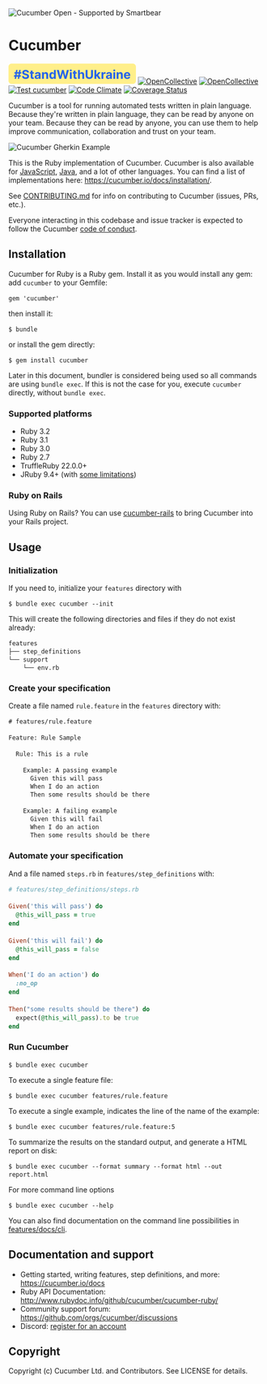 <img src="docs/img/cucumber-open-logo.png" alt="Cucumber Open - Supported by Smartbear" width="428" />

# Cucumber

[![Stand With Ukraine](https://raw.githubusercontent.com/vshymanskyy/StandWithUkraine/main/badges/StandWithUkraine.svg)](https://vshymanskyy.github.io/StandWithUkraine)
[![OpenCollective](https://opencollective.com/cucumber/backers/badge.svg)](https://opencollective.com/cucumber)
[![OpenCollective](https://opencollective.com/cucumber/sponsors/badge.svg)](https://opencollective.com/cucumber)
[![Test cucumber](https://github.com/cucumber/cucumber-ruby/actions/workflows/test.yaml/badge.svg)](https://github.com/cucumber/cucumber-ruby/actions/workflows/test.yaml)
[![Code Climate](https://codeclimate.com/github/cucumber/cucumber-ruby.svg)](https://codeclimate.com/github/cucumber/cucumber-ruby)
[![Coverage Status](https://coveralls.io/repos/cucumber/cucumber-ruby/badge.svg?branch=main)](https://coveralls.io/r/cucumber/cucumber-ruby?branch=main)

Cucumber is a tool for running automated tests written in plain language. Because they're
written in plain language, they can be read by anyone on your team. Because they can be
read by anyone, you can use them to help improve communication, collaboration and trust on
your team.

<img src="docs/img/gherkin-example.png" alt="Cucumber Gherkin Example" width="728" />

This is the Ruby implementation of Cucumber. Cucumber is also available for [JavaScript](https://github.com/cucumber/cucumber-js),
[Java](https://github.com/cucumber/cucumber-jvm), and a lot of other languages. You can find a list of implementations here: https://cucumber.io/docs/installation/.

See [CONTRIBUTING.md](CONTRIBUTING.md) for info on contributing to Cucumber (issues, PRs, etc.).

Everyone interacting in this codebase and issue tracker is expected to follow the
Cucumber [code of conduct](https://cucumber.io/conduct).

## Installation

Cucumber for Ruby is a Ruby gem. Install it as you would install any gem: add
`cucumber` to your Gemfile:

    gem 'cucumber'

then install it:

    $ bundle

or install the gem directly:

    $ gem install cucumber

Later in this document, bundler is considered being used so all commands are using
`bundle exec`. If this is not the case for you, execute `cucumber` directly, without
`bundle exec`.

### Supported platforms

- Ruby 3.2
- Ruby 3.1
- Ruby 3.0
- Ruby 2.7
- TruffleRuby 22.0.0+
- JRuby 9.4+ (with [some limitations](https://github.com/cucumber/cucumber-ruby/blob/main/docs/jruby-limitations.md))

### Ruby on Rails

Using Ruby on Rails? You can use [cucumber-rails](https://github.com/cucumber/cucumber-rails) to bring Cucumber into your Rails project.

## Usage

### Initialization

If you need to, initialize your `features` directory with

    $ bundle exec cucumber --init

This will create the following directories and files if they do not exist already:

    features
    ├── step_definitions
    └── support
        └── env.rb

### Create your specification

Create a file named `rule.feature` in the `features` directory with:

```gherkin
# features/rule.feature

Feature: Rule Sample

  Rule: This is a rule

    Example: A passing example
      Given this will pass
      When I do an action
      Then some results should be there

    Example: A failing example
      Given this will fail
      When I do an action
      Then some results should be there

```

### Automate your specification

And a file named `steps.rb` in `features/step_definitions` with:

```ruby
# features/step_definitions/steps.rb

Given('this will pass') do
  @this_will_pass = true
end

Given('this will fail') do
  @this_will_pass = false
end

When('I do an action') do
  :no_op
end

Then("some results should be there") do
  expect(@this_will_pass).to be true
end
```

### Run Cucumber

    $ bundle exec cucumber

To execute a single feature file:

    $ bundle exec cucumber features/rule.feature

To execute a single example, indicates the line of the name of the example:

    $ bundle exec cucumber features/rule.feature:5

To summarize the results on the standard output, and generate a HTML report on disk:

    $ bundle exec cucumber --format summary --format html --out report.html

For more command line options

    $ bundle exec cucumber --help

You can also find documentation on the command line possibilities in [features/docs/cli](features/docs/cli).

## Documentation and support

- Getting started, writing features, step definitions, and more: https://cucumber.io/docs
- Ruby API Documentation: http://www.rubydoc.info/github/cucumber/cucumber-ruby/
- Community support forum: https://github.com/orgs/cucumber/discussions
- Discord: [register for an account](https://cucumber.io/docs/community/get-in-touch#discord)

## Copyright

Copyright (c) Cucumber Ltd. and Contributors. See LICENSE for details.
